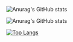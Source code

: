 ![Anurag's GitHub stats](https://github-readme-stats.vercel.app/api?username=amirrahimii&show_icons=true&theme=gruvbox)

![Anurag's GitHub stats](https://github-readme-stats.vercel.app/api?username=amirrahimii&show_icons=true&theme=highcontrast)

[![Top Langs](https://github-readme-stats.vercel.app/api/top-langs/?username=amirrahimii&layout=compact)](https://github.com/amirrahimii)

